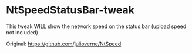 # NtSpeedStatusBar-tweak
This tweak WILL show the network speed on the status bar (upload speed not included)

Original: https://github.com/julioverne/NtSpeed
